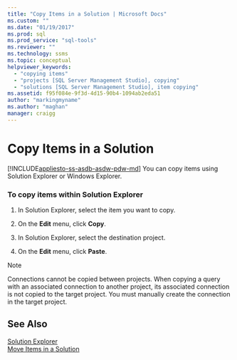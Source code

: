```yaml
---
title: "Copy Items in a Solution | Microsoft Docs"
ms.custom: ""
ms.date: "01/19/2017"
ms.prod: sql
ms.prod_service: "sql-tools"
ms.reviewer: ""
ms.technology: ssms
ms.topic: conceptual
helpviewer_keywords: 
  - "copying items"
  - "projects [SQL Server Management Studio], copying"
  - "solutions [SQL Server Management Studio], item copying"
ms.assetid: f95f084e-9f3d-4d15-90b4-1094ab2eda51
author: "markingmyname"
ms.author: "maghan"
manager: craigg
---
```

# Copy Items in a Solution
[!INCLUDE[appliesto-ss-asdb-asdw-pdw-md](../../includes/appliesto-ss-asdb-asdw-pdw-md.md)]
You can copy items using Solution Explorer or Windows Explorer.  
  
### To copy items within Solution Explorer  
  
1.  In Solution Explorer, select the item you want to copy.  
  
2.  On the **Edit** menu, click **Copy**.  
  
3.  In Solution Explorer, select the destination project.  
  
4.  On the **Edit** menu, click **Paste**.  
  
> [!NOTE]  
> Connections cannot be copied between projects. When copying a query with an associated connection to another project, its associated connection is not copied to the target project. You must manually create the connection in the target project.  
  
## See Also  
[Solution Explorer](../../ssms/solution/solution-explorer.md)  
[Move Items in a Solution](../../ssms/solution/move-items-in-a-solution.md)  
  
